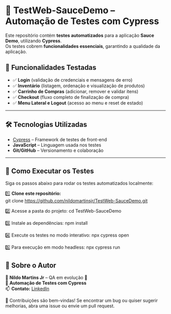 # 🚀 TestWeb-SauceDemo – Automação de Testes com Cypress

Este repositório contém **testes automatizados** para a aplicação **Sauce Demo**, utilizando **Cypress**.  
Os testes cobrem **funcionalidades essenciais**, garantindo a qualidade da aplicação.  

## 📌 Funcionalidades Testadas
- ✅ **Login** (validação de credenciais e mensagens de erro)  
- ✅ **Inventário** (listagem, ordenação e visualização de produtos)  
- ✅ **Carrinho de Compras** (adicionar, remover e validar itens)  
- ✅ **Checkout** (fluxo completo de finalização de compra)  
- ✅ **Menu Lateral e Logout** (acesso ao menu e reset de estado)  

---

## 🛠️ Tecnologias Utilizadas
- [Cypress](https://www.cypress.io/) – Framework de testes de front-end  
- **JavaScript** – Linguagem usada nos testes  
- **Git/GitHub** – Versionamento e colaboração  

---

## 🚀 Como Executar os Testes
Siga os passos abaixo para rodar os testes automatizados localmente:

1️⃣ **Clone este repositório:**  
git clone https://github.com/nildomartinsjr/TestWeb-SauceDemo.git

2️⃣ Acesse a pasta do projeto:
cd TestWeb-SauceDemo

3️⃣ Instale as dependências:
npm install

4️⃣ Execute os testes no modo interativo:
npx cypress open

5️⃣ Para execução em modo headless:
npx cypress run

## 📌 Sobre o Autor
👤 **Nildo Martins Jr** – QA em evolução 🚀  
💼 **Automação de Testes com Cypress**  
📫 **Contato:** [LinkedIn](https://www.linkedin.com/in/nildo-martins-jr-0a6515213/)  

📌 Contribuições são bem-vindas! Se encontrar um bug ou quiser sugerir melhorias, abra uma issue ou envie um pull request.






